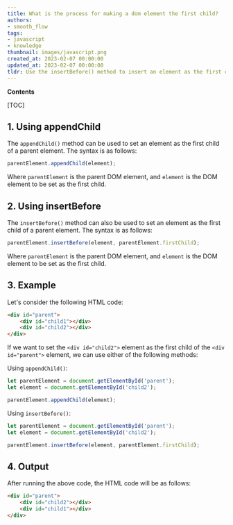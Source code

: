 ```yaml
---
title: What is the process for making a dom element the first child?
authors:
- smooth_flow
tags:
- javascript
- knowledge
thumbnail: images/javascript.png
created_at: 2023-02-07 00:00:00
updated_at: 2023-02-07 00:00:00
tldr: Use the insertBefore() method to insert an element as the first child of a parent element.
---
```


**Contents**

[TOC]

## 1. Using appendChild

The `appendChild()` method can be used to set an element as the first child of a parent element. The syntax is as follows:

```javascript
parentElement.appendChild(element);
```

Where `parentElement` is the parent DOM element, and `element` is the DOM element to be set as the first child.

## 2. Using insertBefore

The `insertBefore()` method can also be used to set an element as the first child of a parent element. The syntax is as follows:

```javascript
parentElement.insertBefore(element, parentElement.firstChild);
```

Where `parentElement` is the parent DOM element, and `element` is the DOM element to be set as the first child.

## 3. Example

Let's consider the following HTML code:

```html
<div id="parent">
    <div id="child1"></div>
    <div id="child2"></div>
</div>
```

If we want to set the `<div id="child2">` element as the first child of the `<div id="parent">` element, we can use either of the following methods:

Using `appendChild()`:

```javascript
let parentElement = document.getElementById('parent');
let element = document.getElementById('child2');

parentElement.appendChild(element);
```

Using `insertBefore()`:

```javascript
let parentElement = document.getElementById('parent');
let element = document.getElementById('child2');

parentElement.insertBefore(element, parentElement.firstChild);
```

## 4. Output

After running the above code, the HTML code will be as follows:

```html
<div id="parent">
    <div id="child2"></div>
    <div id="child1"></div>
</div>
```
